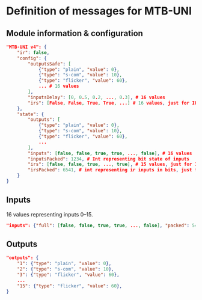 Definition of messages for MTB-UNI
==================================

## Module information & configuration

```json
"MTB-UNI v4": {
    "ir": false,
    "config": {
        "outputsSafe": [
            {"type": "plain", "value": 0},
            {"type": "s-com", "value": 10},
            {"type": "flicker", "value": 60},
            ... # 16 values
        ],
        "inputsDelay": [0, 0.5, 0.2, ..., 0.3], # 16 values
        "irs": [False, False, True, True, ...] # 16 values, just for IR modules
    },
    "state": {
        "outputs": [
            {"type": "plain", "value": 0},
            {"type": "s-com", "value": 10},
            {"type": "flicker", "value": 60},
            ...
        ],
        "inputs": [false, false, true, true, ..., false], # 16 values
        "inputsPacked": 1234, # Int representing bit state of inputs
        "irs": [false, false, true, ..., true], # 15 values, just for IR modules
        "irsPacked": 6541, # int representing ir inputs in bits, just for IR modules
    }
}
```

## Inputs

16 values representing inputs 0–15.

```json
"inputs": {"full": [false, false, true, true, ..., false], "packed": 5421}
```

## Outputs

```json
"outputs": {
    "1": {"type": "plain", "value": 0},
    "2": {"type": "s-com", "value": 10},
    "3": {"type": "flicker", "value": 60},
    ...
    "15": {"type": "flicker", "value": 60},
}
```
